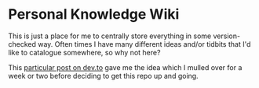 # Personal Knowledge Wiki

This is just a place for me to centrally store everything in some version-checked way. Often times I have many different ideas and/or tidbits that I'd like to catalogue somewhere, so why not here?

This [particular post on dev.to](https://dev.to/elliebike/i-ve-started-a-personal-wiki-3cf) gave me the idea which I mulled over for a week or two before deciding to get this repo up and going.